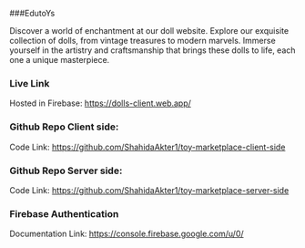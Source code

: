 ###EdutoYs

Discover a world of enchantment at our doll website. Explore our exquisite collection of dolls, from vintage treasures to modern marvels. Immerse yourself in the artistry and craftsmanship that brings these dolls to life, each one a unique masterpiece. 


### Live Link
Hosted in Firebase:  https://dolls-client.web.app/

### Github Repo Client side:
Code Link: https://github.com/ShahidaAkter1/toy-marketplace-client-side



### Github Repo Server side:
Code Link: https://github.com/ShahidaAkter1/toy-marketplace-server-side


### Firebase Authentication
Documentation Link: https://console.firebase.google.com/u/0/